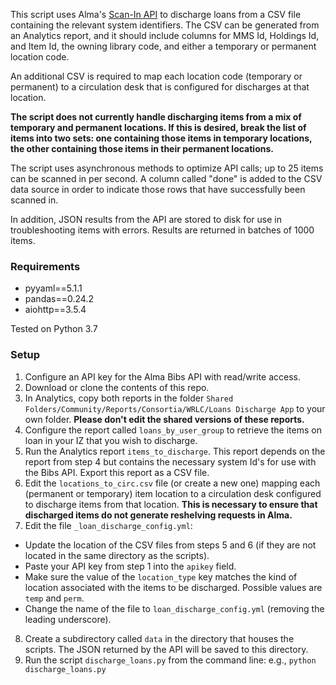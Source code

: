 This script uses Alma's [Scan-In API](https://developers.exlibrisgroup.com/alma/apis/docs/bibs/UE9TVCAvYWxtYXdzL3YxL2JpYnMve21tc19pZH0vaG9sZGluZ3Mve2hvbGRpbmdfaWR9L2l0ZW1zL3tpdGVtX3BpZH0=/) to discharge loans from a CSV file containing the relevant system identifiers. The CSV can be generated from an Analytics report, and it should include columns for MMS Id, Holdings Id, and Item Id, the owning library code, and either a temporary or permanent location code.

An additional CSV is required to map each location code (temporary or permanent) to a circulation desk that is configured for discharges at that location. 

**The script does not currently handle discharging items from a mix of temporary and permanent locations. If this is desired, break the list of items into two sets: one containing those items in temporary locations, the other containing those items in their permanent locations.**

The script uses asynchronous methods to optimize API calls; up to 25 items can be scanned in per second. A column called "done" is added to the CSV data source in order to indicate those rows that have successfully been scanned in. 

In addition, JSON results from the API are stored to disk for use in troubleshooting items with errors. Results are returned in batches of 1000 items.

### Requirements ###

 - pyyaml==5.1.1
 - pandas==0.24.2
 - aiohttp==3.5.4

Tested on Python 3.7

### Setup ###

1. Configure an API key for the Alma Bibs API with read/write access.
2. Download or clone the contents of this repo.
3. In Analytics, copy both reports in the folder `Shared Folders/Community/Reports/Consortia/WRLC/Loans Discharge App` to your own folder. **Please don't edit the shared versions of these reports.**
4. Configure the report called `loans_by_user_group` to retrieve the items on loan in your IZ that you wish to discharge.
5. Run the Analytics report `items_to_discharge`. This report depends on the report from step 4 but contains the necessary system Id's for use with the Bibs API. Export this report as a CSV file.
6. Edit the `locations_to_circ.csv` file (or create a new one) mapping each (permanent or temporary) item location to a circulation desk configured to discharge items from that location. **This is necessary to ensure that discharged items do not generate reshelving requests in Alma.**
7. Edit the file `_loan_discharge_config.yml`:
  - Update the location of the CSV files from steps 5 and 6 (if they are not located in the same directory as the scripts). 
  - Paste your API key from step 1 into the `apikey` field.
  - Make sure the value of the `location_type` key matches the kind of location associated with the items to be discharged. Possible values are `temp` and `perm`.
  - Change the name of the file to `loan_discharge_config.yml` (removing the leading underscore).
8. Create a subdirectory called `data` in the directory that houses the scripts. The JSON returned by the API will be saved to this directory. 
9. Run the script `discharge_loans.py` from the command line: e.g., `python discharge_loans.py`